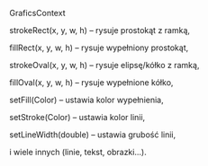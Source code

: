 GraficsContext

strokeRect(x, y, w, h) – rysuje prostokąt z ramką,

fillRect(x, y, w, h) – rysuje wypełniony prostokąt,

strokeOval(x, y, w, h) – rysuje elipsę/kółko z ramką,

fillOval(x, y, w, h) – rysuje wypełnione kółko,

setFill(Color) – ustawia kolor wypełnienia,

setStroke(Color) – ustawia kolor linii,

setLineWidth(double) – ustawia grubość linii,

i wiele innych (linie, tekst, obrazki...).
